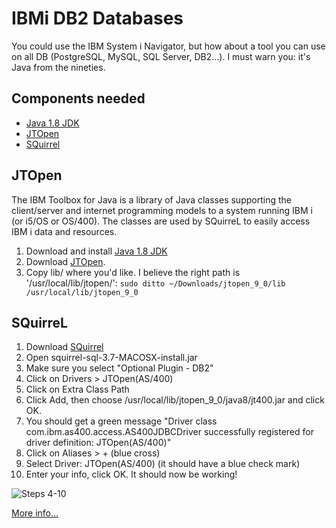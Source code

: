 # IBMi DB2 Databases


You could use the IBM System i Navigator, but how about a tool you can use on all DB (PostgreSQL, MySQL, SQL Server, DB2…). I must warn you: it's Java from the nineties. 

## Components needed
- [Java 1.8 JDK](http://www.oracle.com/technetwork/java/javase/downloads/jdk8-downloads-2133151.html)
- [JTOpen](http://jt400.sourceforge.net/)
- [SQuirrel](http://www.squirrelsql.org/#installation)


## JTOpen
The IBM Toolbox for Java is a library of Java classes supporting the client/server and internet programming models to a system running IBM i (or i5/OS or OS/400). The classes are used by SQuirreL to easily access IBM i data and resources.

1. Download and install [Java 1.8 JDK](http://www.oracle.com/technetwork/java/javase/downloads/jdk8-downloads-2133151.html)
2. Download [JTOpen](https://sourceforge.net/projects/jt400/). 
3. Copy lib/ where you'd like. I believe the right path is '/usr/local/lib/jtopen/': `sudo ditto ~/Downloads/jtopen_9_0/lib /usr/local/lib/jtopen_9_0`

## SQuirreL
1. Download [SQuirrel](http://www.squirrelsql.org/#installation)
2. Open squirrel-sql-3.7-MACOSX-install.jar
3. Make sure you select "Optional Plugin - DB2"
4. Click on Drivers > JTOpen(AS/400)
5. Click on Extra Class Path
6. Click Add, then choose /usr/local/lib/jtopen_9_0/java8/jt400.jar and click OK. 
7. You should get a green message "Driver class com.ibm.as400.access.AS400JDBCDriver successfully registered for driver definition: JTOpen(AS/400)"
8. Click on Aliases > + (blue cross)
9. Select Driver: JTOpen(AS/400) (it should have a blue check mark)
10. Enter your info, click OK. It should now be working!

![Steps 4-10](https://raw.githubusercontent.com/Shufflepuck/MacAdminsDoc/master/Applications/support-files/SQuirreL-conf.gif)

[More info…](http://www.mcpressonline.com/programming/sql/an-open-source-db2-sql-graphical-tool-that-you-can-use-for-all-your-databases.html)
